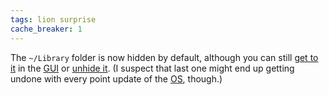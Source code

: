 ```yaml
---
tags: lion surprise
cache_breaker: 1
---
```


The `~/Library` folder is now hidden by default, although you can still [get to it](http://hints.macworld.com/article.php?story=20110720140120641) in the [GUI](/wiki/GUI) or [unhide it](http://hints.macworld.com/article.php?story=20110704093233123). (I suspect that last one might end up getting undone with every point update of the [OS](/wiki/OS), though.)
